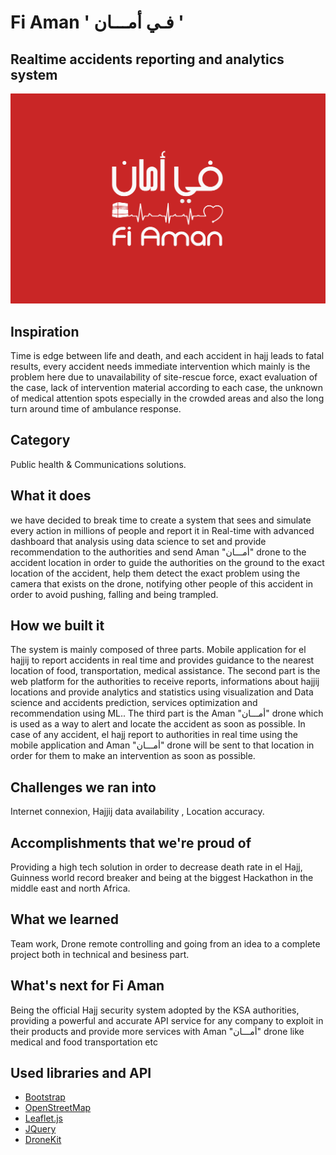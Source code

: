 # Fi Aman ' فـي أمـــان '
## Realtime accidents reporting and analytics system
![alt](img/logo.png)
## Inspiration
Time is edge between life and death, and each accident in hajj leads to fatal results, every accident needs immediate intervention which mainly is the problem here due to unavailability of site-rescue force, exact evaluation of the case, lack of intervention material according to each case, the unknown of medical attention spots especially in the crowded areas and also the long turn around time of ambulance response.

## Category
Public health & Communications solutions. 

## What it does
 we have decided to break time to create a system that sees and simulate every action in millions of people and report it in Real-time with advanced dashboard that analysis using data science to set and provide recommendation to the authorities and send Aman "أمـــان" drone to the accident location in order to guide the authorities on the ground to the exact location of the accident, help them detect the exact problem using the camera that exists on the drone, notifying other people of this accident in order to avoid pushing, falling and being trampled.

## How we built it
The system is mainly composed of three parts. Mobile application for el hajjij to report accidents in real time and provides guidance to the nearest location of food, transportation, medical assistance. The second part is the web platform for the authorities to receive reports, informations about hajjij locations and provide analytics and statistics using visualization and Data science and accidents prediction, services optimization and recommendation using ML.. The third part is the Aman "أمـــان" drone which is used as a way to alert and locate the accident as soon as possible. In case of any accident, el hajj report to authorities in real time using the mobile application and Aman "أمـــان" drone  will be sent to that location in order for them to make an intervention as soon as possible.

## Challenges we ran into
Internet connexion, Hajjij data availability , Location accuracy.

## Accomplishments that we're proud of
Providing a high tech solution in order to decrease death rate in el Hajj, Guinness world record breaker and being at the biggest Hackathon in the middle east and north Africa.

## What we learned
Team work, Drone remote controlling and going from an idea to a
complete project both in technical and besiness part.


## What's next for Fi Aman
Being the official Hajj security system adopted by the KSA authorities, providing  a powerful and accurate API service for any company to exploit in their products and provide more services with Aman "أمـــان" drone like medical and food transportation etc
## Used libraries and API
- [Bootstrap](https://github.com/twbs/bootstrap)
- [OpenStreetMap](https://github.com/osmdroid/osmdroid)
- [Leaflet.js](https://leafletjs.com)
- [JQuery](https://github.com/jquery/jquery)
- [DroneKit](https://github.com/dronekit/dronekit-python)

